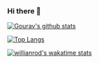 ### Hi there 👋
[![Gourav's github stats](https://github-readme-stats.vercel.app/api?username=ragnarok1998&show_icons=true&theme=cobalt)](https://github.com/ragnarok1998/ragnarok1998)


[![Top Langs](https://github-readme-stats.vercel.app/api/top-langs/?username=ragnarok1998)](https://github.com/ragnarok1998/ragnarok1998)

[![willianrod's wakatime stats](https://github-readme-stats.vercel.app/api/wakatime?username=ragnarok1998)](https://github.com/anuraghazra/github-readme-stats)



<!--
**ragnarok1998/ragnarok1998** is a ✨ _special_ ✨ repository because its `README.md` (this file) appears on your GitHub profile.

Here are some ideas to get you started:

- 🔭 I’m currently working on ...
- 🌱 I’m currently learning ...
- 👯 I’m looking to collaborate on ...
- 🤔 I’m looking for help with ...
- 💬 Ask me about ...
- 📫 How to reach me: ...
- 😄 Pronouns: ...
- ⚡ Fun fact: ...
-->
